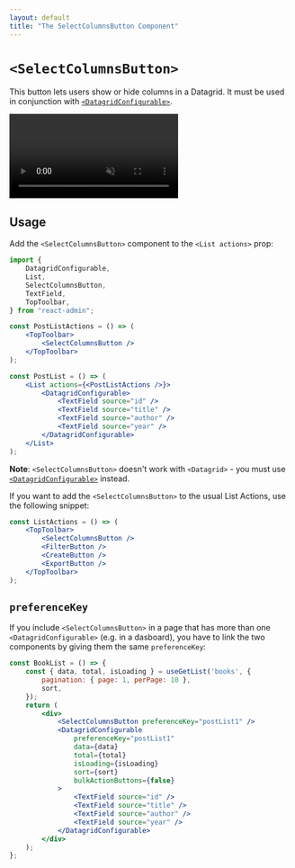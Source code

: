 ```yaml
---
layout: default
title: "The SelectColumnsButton Component"
---
```


# `<SelectColumnsButton>`

This button lets users show or hide columns in a Datagrid. It must be used in conjunction with [`<DatagridConfigurable>`](./Datagrid.md#configurable).

<video controls autoplay muted loop>
  <source src="./img/SelectColumnsButton.webm" type="video/webm"/>
  <source src="./img/SelectColumnsButton.mp4" type="video/mp4"/>
  Your browser does not support the video tag.
</video>


## Usage 

Add the `<SelectColumnsButton>` component to the `<List actions>` prop:
 
```jsx
import {
    DatagridConfigurable,
    List,
    SelectColumnsButton,
    TextField,
    TopToolbar,
} from "react-admin";

const PostListActions = () => (
    <TopToolbar>
        <SelectColumnsButton />
    </TopToolbar>
);

const PostList = () => (
    <List actions={<PostListActions />}>
        <DatagridConfigurable>
            <TextField source="id" />
            <TextField source="title" />
            <TextField source="author" />
            <TextField source="year" />
        </DatagridConfigurable>
    </List>
);
```

**Note**: `<SelectColumnsButton>` doesn't work with `<Datagrid>` - you must use [`<DatagridConfigurable>`](./Datagrid.md#configurable) instead.

If you want to add the `<SelectColumnsButton>` to the usual List Actions, use the following snippet:

```jsx
const ListActions = () => (
    <TopToolbar>
        <SelectColumnsButton />
        <FilterButton />
        <CreateButton />
        <ExportButton />
    </TopToolbar>
);
```

## `preferenceKey`

If you include `<SelectColumnsButton>` in a page that has more than one `<DatagridConfigurable>` (e.g. in a dasboard), you have to link the two components by giving them the same `preferenceKey`:

```jsx
const BookList = () => {
    const { data, total, isLoading } = useGetList('books', {
        pagination: { page: 1, perPage: 10 },
        sort,
    });
    return (
        <div>
            <SelectColumnsButton preferenceKey="postList1" />
            <DatagridConfigurable
                preferenceKey="postList1"
                data={data}
                total={total}
                isLoading={isLoading}
                sort={sort}
                bulkActionButtons={false}
            >
                <TextField source="id" />
                <TextField source="title" />
                <TextField source="author" />
                <TextField source="year" />
            </DatagridConfigurable>
        </div>
    );
};
```
